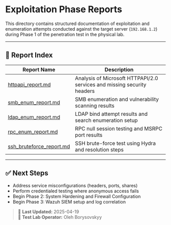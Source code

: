 # Exploitation Phase Reports

This directory contains structured documentation of exploitation and enumeration attempts conducted against the target server (`192.168.1.2`) during Phase 1 of the penetration test in the physical lab.

---

## 📂 Report Index

| Report Name | Description |
|-------------|-------------|
| [httpapi_report.md](httpapi_report.md) | Analysis of Microsoft HTTPAPI/2.0 services and missing security headers |
| [smb_enum_report.md](smb_enum_report.md) | SMB enumeration and vulnerability scanning results |
| [ldap_enum_report.md](ldap_enum_report.md) | LDAP bind attempt results and search enumeration setup |
| [rpc_enum_report.md](rpc_enum_report.md) | RPC null session testing and MSRPC port results |
| [ssh_bruteforce_report.md](ssh_bruteforce_report.md) | SSH brute-force test using Hydra and resolution steps |

---

## ✅ Next Steps

- Address service misconfigurations (headers, ports, shares)
- Perform credentialed testing where anonymous access fails
- Begin Phase 2: System Hardening and Firewall Configuration
- Begin Phase 3: Wazuh SIEM setup and log correlation

> 📅 **Last Updated:** 2025-04-19  
> 🧪 **Test Lab Operator:** Oleh Borysovskyy

